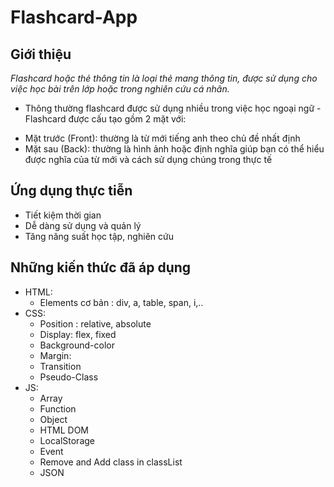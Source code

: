 # Flashcard-App

## Giới thiệu

*Flashcard hoặc thẻ thông tin là loại thẻ mang thông tin, được sử dụng cho việc học bài trên lớp hoặc trong nghiên cứu cá nhân.*
	
- Thông thường flashcard được sử dụng nhiều trong việc học ngoại ngữ - Flashcard được cấu tạo gồm 2 mặt với: 
 + Mặt trước (Front): thường là từ mới tiếng anh theo chủ đề nhất định
 + Mặt sau (Back): thường là hình ảnh hoặc định nghĩa giúp bạn có thể hiểu được nghĩa của từ mới và cách sử dụng chúng trong thực tế

## Ứng dụng thực tiễn
* Tiết kiệm thời gian
* Dễ dàng sử dụng và quản lý
* Tăng năng suất học tập, nghiên cứu




## Những kiến thức đã áp dụng

- HTML:
	+ Elements cơ bản : div, a, table, span, i,..
- CSS:
	+ Position : relative, absolute
	+ Display: flex, fixed
	+ Background-color
	+ Margin:
	+ Transition
	+ Pseudo-Class
- JS:
	+ Array
	+ Function
	+ Object
	+ HTML DOM
	+ LocalStorage
	+ Event
	+ Remove and Add class in classList
	+ JSON
